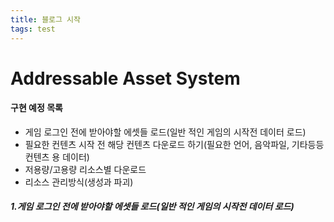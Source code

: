 ```yaml
---
title: 블로그 시작
tags: test
---
```


# Addressable Asset System
#### 구현 예정 목록
- 게임 로그인 전에 받아야할 에셋들 로드(일반 적인 게임의 시작전 데이터 로드)
- 필요한 컨텐츠 시작 전 해당 컨텐츠 다운로드 하기(필요한 언어, 음악파일, 기타등등 컨텐츠 용 데이터)
- 저용량/고용량 리소스별 다운로드
- 리소스 관리방식(생성과 파괴)

##### 1.게임 로그인 전에 받아야할 에셋들 로드(일반 적인 게임의 시작전 데이터 로드)
